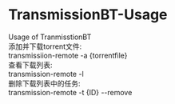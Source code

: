 # TransmissionBT-Usage
Usage of TranmisstionBT<br>
添加并下载torrent文件:<br>
transmissiion-remote -a {torrentfile}<br>
查看下载列表:<br>
transmission-remote -l<br>
删除下载列表中的任务:<br>
transmission-remote -t {ID} --remove<br>
